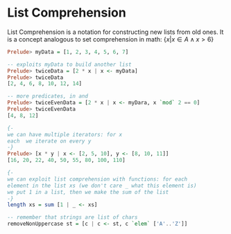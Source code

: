 # List Comprehension
List Comprehension is a notation for constructing new lists from old ones. 
It is a concept analogous to set comprehension in math: 
$\{x | x \in A \land x > 6\}$ 

```haskell
Prelude> myData = [1, 2, 3, 4, 5, 6, 7]

-- exploits myData to build another list
Prelude> twiceData = [2 * x | x <- myData]
Prelude> twiceData
[2, 4, 6, 8, 10, 12, 14]

-- more predicates, in and 
Prelude> twiceEvenData = [2 * x | x <- myDara, x `mod` 2 == 0]
Prelude> twiceEvenData
[4, 8, 12]

{-
we can have multiple iterators: for x 
each  we iterate on every y
-}
Prelude> [x * y | x <- [2, 5, 10], y <- [8, 10, 11]]
[16, 20, 22, 40, 50, 55, 80, 100, 110]

{-
we can exploit list comprehension with functions: for each
element in the list xs (we don't care _ what this element is) 
we put 1 in a list, then we make the sum of the list
-}
length xs = sum [1 | _ <- xs]

-- remember that strings are list of chars
removeNonUppercase st = [c | c <- st, c `elem` ['A'..'Z']]
```
